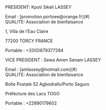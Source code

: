
<div class="inner_footerL" markdown="1">

PRESIDENT: Kpoti Sikeli LASSEY 
<div id="lien_adresse_mail">
Email : [promotion.portoee@orange.fr](#)
</div>
QUALITE: Association de bienfaisance 
	
1, Villa de l’Eau Claire 

77200 TORCY FRANCE

Portable : +33(0)679377284
		
</div>
<div class="inner_footerR" markdown="1">

VICE PRESIDENT : Sewa Amen Senam LASSEY
<div id="lien_adresse_mail">
Email : [amlassey@hotmail.com](#)
</div>  
QUALITE: Association de bienfaisance  

Boîte Postale 52 Agbodrafo/Porto Seguro
		
Préfecture des Lacs TOGO

Portable : +22890179602

</div>			 

